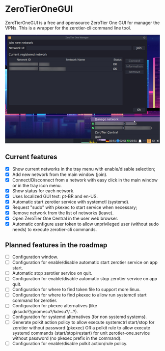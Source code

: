 # ZeroTierOneGUI
ZeroTierOneGUI is a free and opensource ZeroTier One GUI for manager the VPNs. This is a wrapper for the zerotier-cli command line tool.

![GUI Screenshot](https://github.com/jimmystelzer/ZeroTierOneGUI/blob/master/artwork/ss_001.jpg?raw=true)

## Current features
- [x] Show current networks in the tray menu with enable/disable selection;
- [x] Add new network from the main window (join).
- [x] Connect/Disconnect from a network with easy click in the main window or in the tray icon menu.
- [x] Show status for each network.
- [x] Uses localized GUI text: pt-BR and en-US.
- [x] Automatic start zerotier service with systemctl (systemd).
- [x] Request "sudo" with pkexec to start service when necessary;
- [x] Remove network from the list of networks (leave).
- [x] Open ZeroTier One Central in the user web browser.
- [x] Automatic configure user token to allow unprivileged user (without sudo needs) to execute zerotier-cli commands.

## Planned features in the roadmap
- [ ] Configuration window.
- [ ] Configuration for enable/disable automatic start zerotier service on app start.
- [ ] Automatic stop zerotier service on quit.
- [ ] Configuration for enable/disable automatic stop zerotier service on app quit.
- [ ] Configuration for where to find token file to support more linux.
- [ ] Configuration for where to find pkexec to allow run systemctl start command for zerotier.
- [ ] Configuration for pkexec alternatives (like gksudo?/gnomesu?/kdesu?/...?).
- [ ] Configuration for systemd alternatives (for non systemd systems).
- [ ] Generate polkit action policy to allow execute systemctrl start/stop for zerotier without password (pkexec) OR a polkit rule to allow execute systemd commands (start/stop/restart) for unit zerotier-one.service without password (no pkexec prefix in the command).
- [ ] Configuration for enable/disable polkit action/rule policy.
